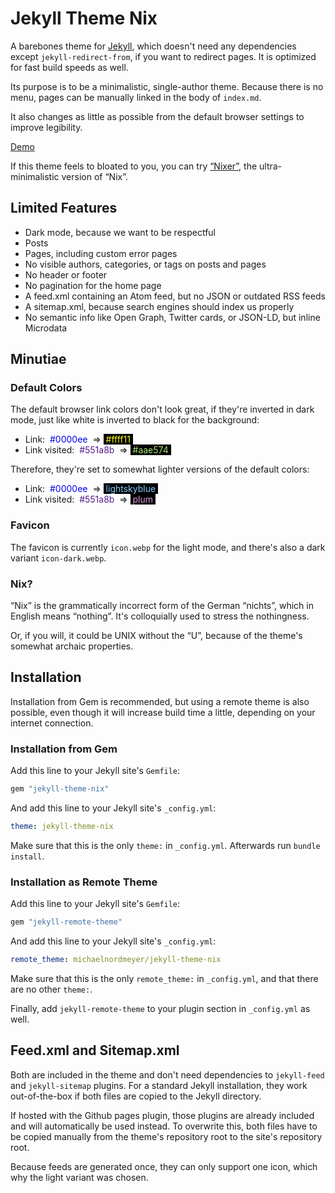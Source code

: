 # Jekyll Theme Nix

A barebones theme for [Jekyll](https://github.com/jekyll/jekyll), which doesn't need any dependencies except `jekyll-redirect-from`, if you want to redirect pages. It is optimized for fast build speeds as well.

Its purpose is to be a minimalistic, single-author theme. Because there is no menu, pages can be manually linked in the body of `index.md`.

It also changes as little as possible from the default browser settings to improve legibility.

[Demo](https://jekyll-theme-nix.michaelnordmeyer.com/)

If this theme feels to bloated to you, you can try [“Nixer”](https://github.com/michaelnordmeyer/jekyll-theme-nixer), the ultra-minimalistic version of “Nix”.

## Limited Features

- Dark mode, because we want to be respectful
- Posts
- Pages, including custom error pages
- No visible authors, categories, or tags on posts and pages
- No header or footer
- No pagination for the home page
- A feed.xml containing an Atom feed, but no JSON or outdated RSS feeds
- A sitemap.xml, because search engines should index us properly
- No semantic info like Open Graph, Twitter cards, or JSON-LD, but inline Microdata

## Minutiae

### Default Colors

The default browser link colors don't look great, if they're inverted in dark mode, just like white is inverted to black for the background:

- Link: <span style="background-color: white; color: #0000ee">&nbsp;#0000ee&nbsp;</span> => <span style="background-color: black; color: #ffff11">&nbsp;#ffff11&nbsp;</span>
- Link visited: <span style="background-color: white; color: #551a8b">&nbsp;#551a8b&nbsp;</span> => <span style="background-color: black; color: #aae574">&nbsp;#aae574&nbsp;</span>

Therefore, they're set to somewhat lighter versions of the default colors:

- Link: <span style="background-color: white; color: #0000ee">&nbsp;#0000ee&nbsp;</span> => <span style="background-color: black; color: lightskyblue">&nbsp;lightskyblue&nbsp;</span>
- Link visited: <span style="background-color: white; color: #551a8b">&nbsp;#551a8b&nbsp;</span> => <span style="background-color: black; color: plum">&nbsp;plum&nbsp;</span>

### Favicon

The favicon is currently `icon.webp` for the light mode, and there's also a dark variant `icon-dark.webp`.

### Nix?

“Nix” is the grammatically incorrect form of the German “nichts”, which in English means “nothing”. It's colloquially used to stress the nothingness.

Or, if you will, it could be UNIX without the “U”, because of the theme's somewhat archaic properties.

## Installation

Installation from Gem is recommended, but using a remote theme is also possible, even though it will increase build time a little, depending on your internet connection.

### Installation from Gem

Add this line to your Jekyll site's `Gemfile`:

```ruby
gem "jekyll-theme-nix"
```

And add this line to your Jekyll site's `_config.yml`:

```yaml
theme: jekyll-theme-nix
```

Make sure that this is the only `theme:` in `_config.yml`. Afterwards run `bundle install`.

### Installation as Remote Theme

Add this line to your Jekyll site's `Gemfile`:

```ruby
gem "jekyll-remote-theme"
```

And add this line to your Jekyll site's `_config.yml`:

```yaml
remote_theme: michaelnordmeyer/jekyll-theme-nix
```

Make sure that this is the only `remote_theme:` in `_config.yml`, and that there are no other `theme:`.

Finally, add `jekyll-remote-theme` to your plugin section in `_config.yml` as well.

## Feed.xml and Sitemap.xml

Both are included in the theme and don't need dependencies to `jekyll-feed` and `jekyll-sitemap` plugins. For a standard Jekyll installation, they work out-of-the-box if both files are copied to the Jekyll directory.

If hosted with the Github pages plugin, those plugins are already included and will automatically be used instead. To overwrite this, both files have to be copied manually from the theme's repository root to the site's repository root.

Because feeds are generated once, they can only support one icon, which why the light variant was chosen.
